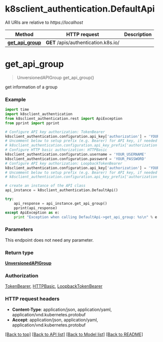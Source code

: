 # k8sclient_authentication.DefaultApi

All URIs are relative to *https://localhost*

Method | HTTP request | Description
------------- | ------------- | -------------
[**get_api_group**](DefaultApi.md#get_api_group) | **GET** /apis/authentication.k8s.io/ | 


# **get_api_group**
> UnversionedAPIGroup get_api_group()



get information of a group

### Example 
```python
import time
import k8sclient_authentication
from k8sclient_authentication.rest import ApiException
from pprint import pprint

# Configure API key authorization: TokenBearer
k8sclient_authentication.configuration.api_key['authorization'] = 'YOUR_API_KEY'
# Uncomment below to setup prefix (e.g. Bearer) for API key, if needed
# k8sclient_authentication.configuration.api_key_prefix['authorization'] = 'Bearer'
# Configure HTTP basic authorization: HTTPBasic
k8sclient_authentication.configuration.username = 'YOUR_USERNAME'
k8sclient_authentication.configuration.password = 'YOUR_PASSWORD'
# Configure API key authorization: LoopbackTokenBearer
k8sclient_authentication.configuration.api_key['authorization'] = 'YOUR_API_KEY'
# Uncomment below to setup prefix (e.g. Bearer) for API key, if needed
# k8sclient_authentication.configuration.api_key_prefix['authorization'] = 'Bearer'

# create an instance of the API class
api_instance = k8sclient_authentication.DefaultApi()

try: 
    api_response = api_instance.get_api_group()
    pprint(api_response)
except ApiException as e:
    print "Exception when calling DefaultApi->get_api_group: %s\n" % e
```

### Parameters
This endpoint does not need any parameter.

### Return type

[**UnversionedAPIGroup**](UnversionedAPIGroup.md)

### Authorization

[TokenBearer](../README.md#TokenBearer), [HTTPBasic](../README.md#HTTPBasic), [LoopbackTokenBearer](../README.md#LoopbackTokenBearer)

### HTTP request headers

 - **Content-Type**: application/json, application/yaml, application/vnd.kubernetes.protobuf
 - **Accept**: application/json, application/yaml, application/vnd.kubernetes.protobuf

[[Back to top]](#) [[Back to API list]](../README.md#documentation-for-api-endpoints) [[Back to Model list]](../README.md#documentation-for-models) [[Back to README]](../README.md)


